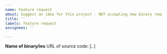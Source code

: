 ```yaml
---
name: Feature request
about: Suggest an idea for this project - NOT accepting new binary requests currently
title: ''
labels: feature request
assignees: ''

---
```


**Name of binary/ies**
URL of source code: [..]
